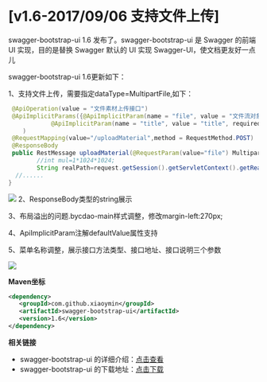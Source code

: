 # [v1.6-2017/09/06 支持文件上传]

swagger-bootstrap-ui 1.6 发布了。swagger-bootstrap-ui 是 Swagger 的前端 UI 实现，目的是替换 Swagger 默认的 UI 实现 Swagger-UI，使文档更友好一点儿

swagger-bootstrap-ui 1.6更新如下：

1、支持文件上传，需要指定dataType=MultipartFile,如下：
```java
 @ApiOperation(value = "文件素材上传接口")
 @ApiImplicitParams({@ApiImplicitParam(name = "file", value = "文件流对象,接收数组格式", required = true,dataType = "MultipartFile"),
            @ApiImplicitParam(name = "title", value = "title", required = true)}
    )
 @RequestMapping(value="/uploadMaterial",method = RequestMethod.POST)
 @ResponseBody
 public RestMessage uploadMaterial(@RequestParam(value="file") MultipartFile[] files,@RequestParam(value = "title") String title, HttpServletRequest request) throws IOException {
        //int mul=1*1024*1024;
        String realPath=request.getSession().getServletContext().getRealPath("/upload");
  //......
}
```
![](/images/blog/swagger-bootstrap-ui-1.6-issue/upload.png)
2、ResponseBody<String>类型的string展示

3、布局溢出的问题.bycdao-main样式调整，修改margin-left:270px;

4、ApiImplicitParam注解defaultValue属性支持

5、菜单名称调整，展示接口方法类型、接口地址、接口说明三个参数

![](/images/blog/swagger-bootstrap-ui-1.6-issue/menu.png)

**Maven坐标**
```xml
<dependency>
   <groupId>com.github.xiaoymin</groupId>
   <artifactId>swagger-bootstrap-ui</artifactId>
   <version>1.6</version>
</dependency>
```

**相关链接**

- swagger-bootstrap-ui 的详细介绍：[点击查看](https://www.oschina.net/p/swagger-bootstrap-ui)
- swagger-bootstrap-ui 的下载地址：[点击下载](https://git.oschina.net/xiaoym/swagger-bootstrap-ui/releases)